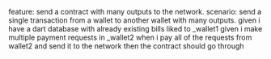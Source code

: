 feature: send a contract with many outputs to the network.
scenario: send a single transaction from a wallet to another wallet with many outputs.
given i have a dart database with already existing bills liked to _wallet1
given i make multiple payment requests in _wallet2
when i pay all of the requests from wallet2 and send it to the network
then the contract should go through
